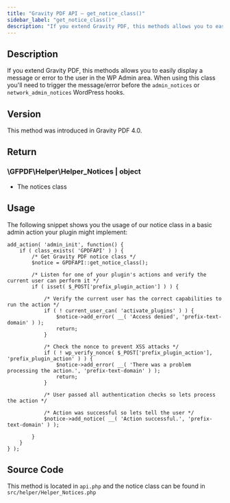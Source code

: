 ```yaml
---
title: "Gravity PDF API – get_notice_class()"
sidebar_label: "get_notice_class()"
description: "If you extend Gravity PDF, this methods allows you to easily display a message or error to the user in the WP Admin area."
---
```


## Description 

If you extend Gravity PDF, this methods allows you to easily display a message or error to the user in the WP Admin area. When using this class you'll need to trigger the message/error before the `admin_notices` or `network_admin_notices` WordPress hooks.

## Version 

This method was introduced in Gravity PDF 4.0.

## Return 

### \\GFPDF\\Helper\\Helper\_Notices \| object
* The notices class

## Usage 

The following snippet shows you the usage of our notice class in a basic admin action your plugin might implement:

```
add_action( 'admin_init', function() {
    if ( class_exists( 'GPDFAPI' ) ) {
        /* Get Gravity PDF notice class */
        $notice = GPDFAPI::get_notice_class();

        /* Listen for one of your plugin's actions and verify the current user can perform it */
        if ( isset( $_POST['prefix_plugin_action'] ) ) {

            /* Verify the current user has the correct capabilities to run the action */
            if ( ! current_user_can( 'activate_plugins' ) ) {
                $notice->add_error( __( 'Access denied', 'prefix-text-domain' ) );
                return;
            }

            /* Check the nonce to prevent XSS attacks */
            if ( ! wp_verify_nonce( $_POST['prefix_plugin_action'], 'prefix_plugin_action' ) ) {
                $notice->add_error( __( 'There was a problem processing the action.', 'prefix-text-domain' ) );
                return;
            }

            /* User passed all authentication checks so lets process the action */

            /* Action was successful so lets tell the user */
            $notice->add_notice( __( 'Action successful.', 'prefix-text-domain' ) );

        }
    }
} );
```

## Source Code 

This method is located in `api.php` and the notice class can be found in `src/helper/Helper_Notices.php`
